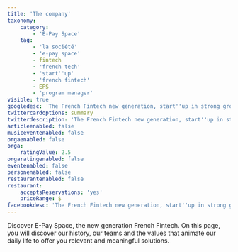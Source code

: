 ```yaml
---
title: 'The company'
taxonomy:
    category:
        - 'E-Pay Space'
    tag:
        - 'la société'
        - 'e-pay space'
        - fintech
        - 'french tech'
        - 'start''up'
        - 'french fintech'
        - EPS
        - 'program manager'
visible: true
googledesc: 'The French Fintech new generation, start''up in strong growth which designs for you bespoke payment programs.'
twittercardoptions: summary
twitterdescription: 'The French Fintech new generation, start''up in strong growth which designs for you bespoke payment programs.'
articleenabled: false
musiceventenabled: false
orgaenabled: false
orga:
    ratingValue: 2.5
orgaratingenabled: false
eventenabled: false
personenabled: false
restaurantenabled: false
restaurant:
    acceptsReservations: 'yes'
    priceRange: $
facebookdesc: 'The French Fintech new generation, start''up in strong growth which designs for you bespoke payment programs.'
---
```


Discover E-Pay Space, the new generation French Fintech. On this page, you will discover our history, our teams and the values that animate our daily life to offer you relevant and meaningful solutions.